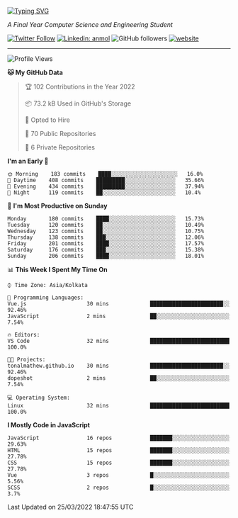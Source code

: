 [![Typing SVG](https://readme-typing-svg.herokuapp.com?lines=HI%2C+I'm+Tonal;I'm+a+MEVN+Stack+Developer)](https://git.io/typing-svg)

<p><em>A Final Year Computer Science and Engineering Student</em></p>

[![Twitter Follow](https://img.shields.io/twitter/follow/tonalmathew?style=flat)](https://twitter.com/intent/follow?screen_name=tonalmathew)
[![Linkedin: anmol](https://img.shields.io/badge/tonal-mathew?style=flat-square&logo=Linkedin&logoColor=white&link=https://www.linkedin.com/in/tonal-mathew/)](https://www.linkedin.com/in/tonal-mathew/)
![GitHub followers](https://img.shields.io/github/followers/tonalmathew?label=Follow&style=social)
[![website](https://img.shields.io/badge/Website-46a2f1.svg?&style=flat-square&logo=Google-Chrome&logoColor=white&link=http://tonalmathew.github.io/)](http://tonalmathew.github.io/)

---
<!--START_SECTION:waka-->
![Profile Views](http://img.shields.io/badge/Profile%20Views-0-blue)

**🐱 My GitHub Data** 

> 🏆 102 Contributions in the Year 2022
 > 
> 📦 73.2 kB Used in GitHub's Storage 
 > 
> 💼 Opted to Hire
 > 
> 📜 70 Public Repositories 
 > 
> 🔑 6 Private Repositories  
 > 
**I'm an Early 🐤** 

```text
🌞 Morning    183 commits    ████░░░░░░░░░░░░░░░░░░░░░   16.0% 
🌆 Daytime    408 commits    █████████░░░░░░░░░░░░░░░░   35.66% 
🌃 Evening    434 commits    █████████░░░░░░░░░░░░░░░░   37.94% 
🌙 Night      119 commits    ██░░░░░░░░░░░░░░░░░░░░░░░   10.4%

```
📅 **I'm Most Productive on Sunday** 

```text
Monday       180 commits    ████░░░░░░░░░░░░░░░░░░░░░   15.73% 
Tuesday      120 commits    ██░░░░░░░░░░░░░░░░░░░░░░░   10.49% 
Wednesday    123 commits    ██░░░░░░░░░░░░░░░░░░░░░░░   10.75% 
Thursday     138 commits    ███░░░░░░░░░░░░░░░░░░░░░░   12.06% 
Friday       201 commits    ████░░░░░░░░░░░░░░░░░░░░░   17.57% 
Saturday     176 commits    ███░░░░░░░░░░░░░░░░░░░░░░   15.38% 
Sunday       206 commits    ████░░░░░░░░░░░░░░░░░░░░░   18.01%

```


📊 **This Week I Spent My Time On** 

```text
⌚︎ Time Zone: Asia/Kolkata

💬 Programming Languages: 
Vue.js                   30 mins             ███████████████████████░░   92.46% 
JavaScript               2 mins              ██░░░░░░░░░░░░░░░░░░░░░░░   7.54%

🔥 Editors: 
VS Code                  32 mins             █████████████████████████   100.0%

🐱‍💻 Projects: 
tonalmathew.github.io    30 mins             ███████████████████████░░   92.46% 
dopeshot                 2 mins              ██░░░░░░░░░░░░░░░░░░░░░░░   7.54%

💻 Operating System: 
Linux                    32 mins             █████████████████████████   100.0%

```

**I Mostly Code in JavaScript** 

```text
JavaScript               16 repos            ███████░░░░░░░░░░░░░░░░░░   29.63% 
HTML                     15 repos            ███████░░░░░░░░░░░░░░░░░░   27.78% 
CSS                      15 repos            ███████░░░░░░░░░░░░░░░░░░   27.78% 
Vue                      3 repos             █░░░░░░░░░░░░░░░░░░░░░░░░   5.56% 
SCSS                     2 repos             █░░░░░░░░░░░░░░░░░░░░░░░░   3.7%

```



 Last Updated on 25/03/2022 18:47:55 UTC
<!--END_SECTION:waka-->
